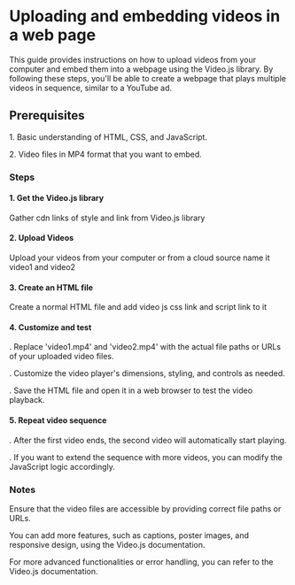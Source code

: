
<h1>Uploading and embedding videos in a web page</h1>
<p>This guide provides instructions on how to upload videos from your computer and embed them into a webpage using the Video.js library. By following these steps, you'll be able to create a webpage that plays multiple videos in sequence, similar to a YouTube ad.</p>

<h2>Prerequisites</h2>
<p>1. Basic understanding of HTML, CSS, and JavaScript.</p>
<p>2. Video files in MP4 format that you want to embed.</p>

<h3>Steps</h3>
<h4>1. Get the Video.js library</h4>
<p>Gather cdn links of style and link from Video.js library</p>
<h4>2. Upload Videos</h4>
<p>Upload your videos from your computer or from a cloud source name it video1 and video2</p>
<h4>3. Create an HTML file</h4>
<p>Create a normal HTML file and add video js css link and script link to it</p>
<h4>4. Customize and test</h4>
<p>. Replace 'video1.mp4' and 'video2.mp4' with the actual file paths or URLs of your uploaded video files.</p>
<p>. Customize the video player's dimensions, styling, and controls as needed.</p>
<p>. Save the HTML file and open it in a web browser to test the video playback.</p>
<h4>5. Repeat video sequence</h4>
<p>. After the first video ends, the second video will automatically start playing.</p>
<p>. If you want to extend the sequence with more videos, you can modify the JavaScript logic accordingly.</p>

<h3>Notes</h3>
<p>Ensure that the video files are accessible by providing correct file paths or URLs.<p/>
<p>You can add more features, such as captions, poster images, and responsive design, using the Video.js documentation.</p>
<p>For more advanced functionalities or error handling, you can refer to the Video.js documentation.</p>

